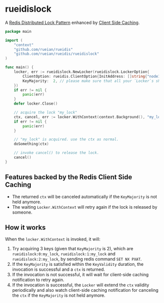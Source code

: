 # rueidislock

A [Redis Distributed Lock Pattern](https://redis.io/docs/reference/patterns/distributed-locks/) enhanced by [Client Side Caching](https://redis.io/docs/manual/client-side-caching/).

```go
package main

import (
	"context"
	"github.com/rueian/rueidis"
	"github.com/rueian/rueidis/rueidislock"
)

func main() {
	locker, err := rueidislock.NewLocker(rueidislock.LockerOption{
		ClientOption: rueidis.ClientOption{InitAddress: []string{"node1:6379", "node2:6380", "node3:6379"}},
		KeyMajority:  2, // please make sure that all your `Locker`s share the same KeyMajority
	})
	if err != nil {
		panic(err)
	}
	defer locker.Close()

	// acquire the lock "my_lock"
	ctx, cancel, err := locker.WithContext(context.Background(), "my_lock")
	if err != nil {
		panic(err)
	}

	// "my_lock" is acquired. use the ctx as normal.
	doSomething(ctx)

	// invoke cancel() to release the lock.
	cancel()
}
```

## Features backed by the Redis Client Side Caching
* The returned `ctx` will be canceled automatically if the `KeyMajority` is not held anymore.
* The waiting `Locker.WithContext` will retry again if the lock is released by someone.

## How it works

When the `locker.WithContext` is invoked, it will:

1. Try acquiring 3 keys (given that `KeyMajority` is 2), which are `rueidislock:0:my_lock`, `rueidislock:1:my_lock` and `rueidislock:2:my_lock`, by sending redis command `SET NX PXAT`.
2. If the `KeyMajority` is satisfied within the `KeyValidity` duration, the invocation is successful and a `ctx` is returned.
3. If the invocation is not successful, it will wait for client-side caching notification to retry again.
4. If the invocation is successful, the `Locker` will extend the `ctx` validity periodically and also watch client-side caching notification for canceling the `ctx` if the `KeyMajority` is not held anymore.